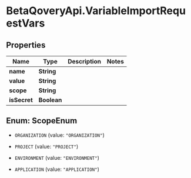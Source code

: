 # BetaQoveryApi.VariableImportRequestVars

## Properties

Name | Type | Description | Notes
------------ | ------------- | ------------- | -------------
**name** | **String** |  | 
**value** | **String** |  | 
**scope** | **String** |  | 
**isSecret** | **Boolean** |  | 



## Enum: ScopeEnum


* `ORGANIZATION` (value: `"ORGANIZATION"`)

* `PROJECT` (value: `"PROJECT"`)

* `ENVIRONMENT` (value: `"ENVIRONMENT"`)

* `APPLICATION` (value: `"APPLICATION"`)




